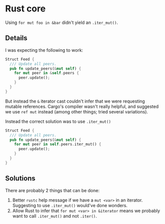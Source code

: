 # Rust core

Using `for mut foo in &bar` didn't yield an `.iter_mut()`.

## Details

I was expecting the following to work:
```rust
Struct Feed {
  /// Update all peers.
  pub fn update_peers(&mut self) {
    for mut peer in &self.peers {
      peer.update();
    }
  }
}
```

But instead the `&` iterator cast couldn't infer that we were requesting mutable
references. Cargo's compiler wasn't really helpful, and suggested we use `ref
mut` instead (among other things; tried several variations).

Instead the correct solution was to use `.iter_mut()`

```rust
Struct Feed {
  /// Update all peers.
  pub fn update_peers(&mut self) {
    for mut peer in self.peers.iter_mut() {
      peer.update();
    }
  }
}
```

## Solutions
There are probably 2 things that can be done:

1. Better `rustc` help message if we have a `mut <var>` in an iterator.
   Suggesting to use `.iter_mut()` would've done wonders.
2. Allow Rust to infer that `for mut <var> in &iterator` means we probably want
   to call `.iter_mut()` and not `.iter()`.
